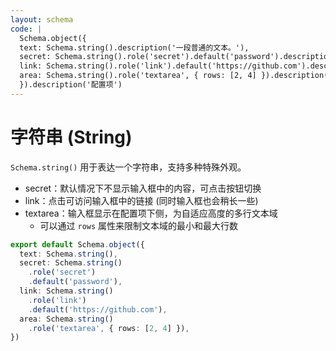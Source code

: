```yaml
---
layout: schema
code: |
  Schema.object({
  text: Schema.string().description('一段普通的文本。'),
  secret: Schema.string().role('secret').default('password').description('请输入密码。'),
  link: Schema.string().role('link').default('https://github.com').description('点击访问链接。'),
  area: Schema.string().role('textarea', { rows: [2, 4] }).description('在下方输入多行文本。'),
  }).description('配置项')
---
```


# 字符串 (String)

`Schema.string()` 用于表达一个字符串，支持多种特殊外观。

- secret：默认情况下不显示输入框中的内容，可点击按钮切换
- link：点击可访问输入框中的链接 (同时输入框也会稍长一些)
- textarea：输入框显示在配置项下侧，为自适应高度的多行文本域
  - 可以通过 `rows` 属性来限制文本域的最小和最大行数

```ts
export default Schema.object({
  text: Schema.string(),
  secret: Schema.string()
    .role('secret')
    .default('password'),
  link: Schema.string()
    .role('link')
    .default('https://github.com'),
  area: Schema.string()
    .role('textarea', { rows: [2, 4] }),
})
```
